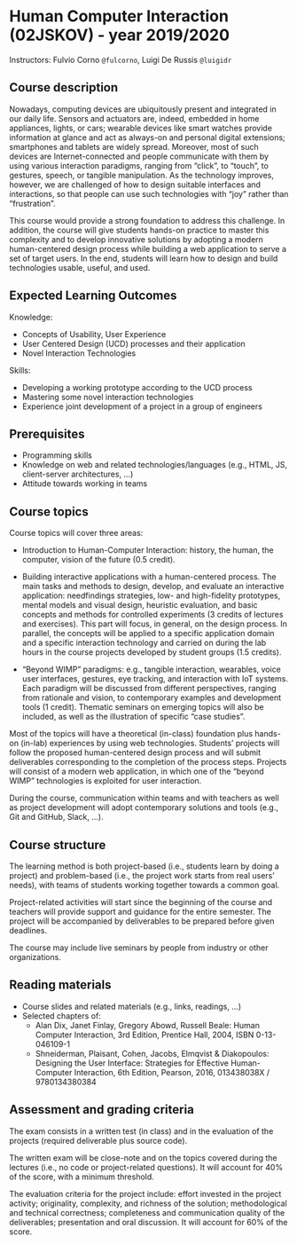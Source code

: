 # Human Computer Interaction (02JSKOV) - year 2019/2020

Instructors: Fulvio Corno `@fulcorno`, Luigi De Russis `@luigidr`

## Course description

Nowadays, computing devices are ubiquitously present and integrated in our daily life. Sensors and actuators are, indeed, embedded in home appliances, lights, or cars; wearable devices like smart watches provide information at glance and act as always-on and personal digital extensions; smartphones and tablets are widely spread. Moreover, most of such devices are Internet-connected and people communicate with them by using various interaction paradigms, ranging from “click”, to “touch”, to gestures, speech, or tangible manipulation. As the technology improves, however, we are challenged of how to design suitable interfaces and interactions, so that people can use such technologies with “joy” rather than “frustration”.

This course would provide a strong foundation to address this challenge. In addition, the course will give students hands-on practice to master this complexity and to develop innovative solutions by adopting a modern human-centered design process while building a web application to serve a set of target users. In the end, students will learn how to design and build technologies usable, useful, and used.

## Expected Learning Outcomes

Knowledge:

- Concepts of Usability, User Experience
- User Centered Design (UCD) processes and their application
- Novel Interaction Technologies

Skills:

- Developing a working prototype according to the UCD process
- Mastering some novel interaction technologies
- Experience joint development of a project in a group of engineers

## Prerequisites

- Programming skills
- Knowledge on web and related technologies/languages (e.g., HTML, JS, client-server architectures, …)
- Attitude towards working in teams

## Course topics

Course topics will cover three areas: 

- Introduction to Human-Computer Interaction: history, the human, the computer, vision of the future (0.5 credit).

- Building interactive applications with a human-centered process. The main tasks and methods to design, develop, and evaluate an interactive application: needfindings strategies, low- and high-fidelity prototypes, mental models and visual design, heuristic evaluation, and basic concepts and methods for controlled experiments (3 credits of lectures and exercises).
This part will focus, in general, on the design process. In parallel, the concepts will be applied to a specific application domain and a specific interaction technology and carried on during the lab hours in the course projects developed by student groups (1.5 credits). 

- “Beyond WIMP” paradigms: e.g., tangible interaction, wearables, voice user interfaces, gestures, eye tracking, and interaction with IoT systems. Each paradigm will be discussed from different perspectives, ranging from rationale and vision, to contemporary examples and development tools (1 credit). Thematic seminars on emerging topics will also be included, as well as the illustration of specific “case studies”.

Most of the topics will have a theoretical (in-class) foundation plus hands-on (in-lab) experiences by using web technologies. Students’ projects will follow the proposed human-centered design process and will submit deliverables corresponding to the completion of the process steps. Projects will consist of a modern web application, in which one of the “beyond WIMP” technologies is exploited for user interaction.

During the course, communication within teams and with teachers as well as project development will adopt contemporary solutions and tools (e.g., Git and GitHub, Slack, …).

## Course structure

The learning method is both project-based (i.e., students learn by doing a project) and problem-based (i.e., the project work starts from real users’ needs), with teams of students working together towards a common goal. 

Project-related activities will start since the beginning of the course and teachers will provide support and guidance for the entire semester. The project will be accompanied by deliverables to be prepared before given deadlines. 

The course may include live seminars by people from industry or other organizations.

## Reading materials

- Course slides and related materials (e.g., links, readings, …)
- Selected chapters of:
  - Alan Dix, Janet Finlay, Gregory Abowd, Russell Beale: Human Computer Interaction, 3rd Edition, Prentice Hall, 2004, ISBN 0-13-046109-1
  - Shneiderman, Plaisant, Cohen, Jacobs, Elmqvist & Diakopoulos: Designing the User Interface: Strategies for Effective Human-Computer Interaction, 6th Edition, Pearson, 2016, 013438038X / 9780134380384

## Assessment and grading criteria

The exam consists in a written test (in class) and in the evaluation of the projects (required deliverable plus source code).

The written exam will be close-note and on the topics covered during the lectures (i.e., no code or project-related questions). It will account for 40% of the score, with a minimum threshold.

The evaluation criteria for the project include: effort invested in the project activity; originality, complexity, and richness of the solution; methodological and technical correctness; completeness and communication quality of the deliverables; presentation and oral discussion. It will account for 60% of the score.
